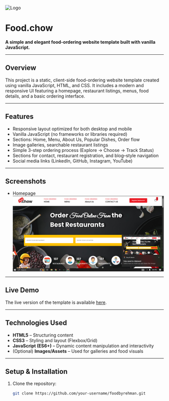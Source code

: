 
![Logo](https://foodbyrehman.netlify.app/imgs/logo2.png)

# Food.chow

**A simple and elegant food-ordering website template built with vanilla JavaScript.**


---

## Overview

This project is a static, client-side food-ordering website template created using vanilla JavaScript, HTML, and CSS. It includes a modern and responsive UI featuring a homepage, restaurant listings, menus, food details, and a basic ordering interface.

---

## Features

- Responsive layout optimized for both desktop and mobile  
- Vanilla JavaScript (no frameworks or libraries required)  
- Sections: Home, Menu, About Us, Popular Dishes, Order flow  
- Image galleries, searchable restaurant listings  
- Simple 3-step ordering process (Explore → Choose → Track Status)  
- Sections for contact, restaurant registration, and blog–style navigation  
- Social media links (LinkedIn, GitHub, Instagram, YouTube)

---

## Screenshots

- Homepage  ![Home Screenshot](https://github.com/AbdulRehman2008/Food-Delivery-WEB/blob/main/Screenshot%202025-08-13%20200435.png)


---

## Live Demo

The live version of the template is available [here](https://foodbyrehman.netlify.app/).

---

## Technologies Used

- **HTML5** – Structuring content  
- **CSS3** – Styling and layout (Flexbox/Grid)  
- **JavaScript (ES6+)** – Dynamic content manipulation and interactivity  
- (Optional) **Images/Assets** – Used for galleries and food visuals

---

## Setup & Installation

1. Clone the repository:  
   ```bash
   git clone https://github.com/your-username/foodbyrehman.git
